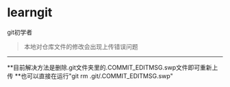# learngit
git初学者
>本地对仓库文件的修改会出现上传错误问题
--------
**目前解决方法是删除.git文件夹里的.COMMIT_EDITMSG.swp文件即可重新上传
**也可以直接在运行"git rm .git/.COMMIT_EDITMSG.swp"
